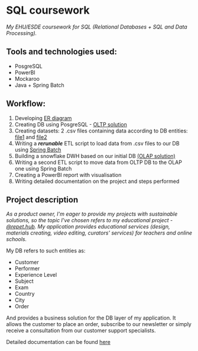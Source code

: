 # SQL coursework
_My EHU/ESDE coursework for SQL (Relational Databases + SQL and Data Processing)._

## **Tools and technologies used**:
- PosgreSQL
- PowerBI
- Mockaroo
- Java + Spring Batch

## **Workflow**:
1) Developing [ER diagram](https://github.com/vekaonelove/SQL_coursework/blob/main/ER%20diagram.jpg)
2) Creating DB using PosgreSQL - [OLTP solution](https://github.com/vekaonelove/SQL_coursework/blob/main/OLTP%20solution)
3) Creating datasets: 2 .csv files containing data according to DB entities: [file1](https://github.com/vekaonelove/SQL_coursework/blob/main/file1.csv) and [file2](https://github.com/vekaonelove/SQL_coursework/blob/main/file2.csv)
4) Writing a _**rerunable**_ ETL script to load data from .csv files to our DB using [Spring Batch](https://github.com/vekaonelove/SQL_coursework/tree/main/ETL1)
5) Building a snowflake DWH based on our initial DB [(OLAP solution)](https://github.com/vekaonelove/SQL_coursework/blob/main/OLAP%20solution)
6) Writing a second ETL script to move data from OLTP DB to the OLAP one using Spring Batch
7) Creating a PowerBI report with visualisation
8) Writing detailed documentation on the project and steps performed

## **Project description**
_As a product owner, I'm eager to provide my projects with sustainable solutions, so the topic I've chosen refers to my educational project - [@repet.hub](https://apple-booklet-260.notion.site/repet-hub-677bfcdbbe8e43c58f4860865c497915).
My application provides educational services (design, materials creating, video editing, curators' services) for teachers and online schools._

My DB refers to such entities as: 
- Customer
- Performer
- Experience Level
- Subject
- Exam
- Country
- City
- Order

And provides a business solution for the DB layer of my application.
It allows the customer to place an order, subscribe to our newsletter or simply receive a consultation from our customer support specialists.

Detailed documentation can be found [here]()
